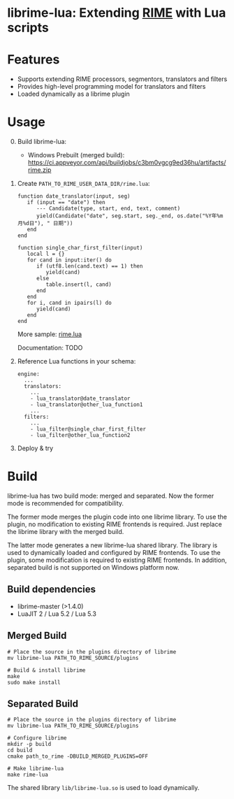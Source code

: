 # librime-lua: Extending [RIME](https://rime.im) with Lua scripts

Features
===
 - Supports extending RIME processors, segmentors, translators and filters
 - Provides high-level programming model for translators and filters
 - Loaded dynamically as a librime plugin

Usage
===
0. Build librime-lua:

    - Windows Prebuilt (merged build): https://ci.appveyor.com/api/buildjobs/c3bm0vgcg9ed36hu/artifacts/rime.zip

1. Create `PATH_TO_RIME_USER_DATA_DIR/rime.lua`:

    ```
    function date_translator(input, seg)
       if (input == "date") then
          --- Candidate(type, start, end, text, comment)
          yield(Candidate("date", seg.start, seg._end, os.date("%Y年%m月%d日"), " 日期"))
       end
    end
    
    function single_char_first_filter(input)
       local l = {}
       for cand in input:iter() do
          if (utf8.len(cand.text) == 1) then
             yield(cand)
          else
             table.insert(l, cand)
          end
       end
       for i, cand in ipairs(l) do
          yield(cand)
       end
    end
    ```

    More sample: [rime.lua](https://github.com/hchunhui/librime-lua/tree/master/sample/rime.lua)

    Documentation: TODO

2. Reference Lua functions in your schema:

    ```
    engine:
      ...
      translators:
        ...
        - lua_translator@date_translator
        - lua_translator@other_lua_function1
        ...
      filters:
        ...
        - lua_filter@single_char_first_filter
        - lua_filter@other_lua_function2
    ```

3. Deploy & try


Build
===
librime-lua has two build mode: merged and separated.
Now the former mode is recommended for compatibility.

The former mode merges the plugin code into one librime library.
To use the plugin, no modification to existing RIME frontends is required.
Just replace the librime library with the merged build.

The latter mode generates a new librime-lua shared library.
The library is used to dynamically loaded and configured by RIME frontends.
To use the plugin, some modification is required to existing RIME frontends.
In addition, separated build is not supported on Windows platform now.

Build dependencies
---
  - librime-master (>1.4.0)
  - LuaJIT 2 / Lua 5.2 / Lua 5.3

Merged Build
---
```
# Place the source in the plugins directory of librime
mv librime-lua PATH_TO_RIME_SOURCE/plugins

# Build & install librime
make
sudo make install
```

Separated Build
---
```
# Place the source in the plugins directory of librime
mv librime-lua PATH_TO_RIME_SOURCE/plugins

# Configure librime
mkdir -p build
cd build
cmake path_to_rime -DBUILD_MERGED_PLUGINS=OFF

# Make librime-lua
make rime-lua
```

The shared library `lib/librime-lua.so` is used to load dynamically.
